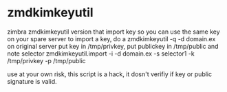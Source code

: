 # zmdkimkeyutil
zimbra zmdkimkeyutil version that import key so you can use the same key on your spare server
to import a key, do a zmdkimkeyutil -q -d domain.ex on original server
put key in /tmp/privkey, put publickey in /tmp/public and note selector
zmdkimkeyutil.import -i -d domain.ex  -s selector1 -k /tmp/privkey -p /tmp/public

use at your own risk, 
this script is a hack, it dosn't verifiy if key or public signature is valid.
